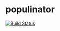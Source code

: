 populinator
===========

[![Build Status](https://secure.travis-ci.org/slabgorb/populinator.png)](http://travis-ci.org/slabgorb/populinator)
